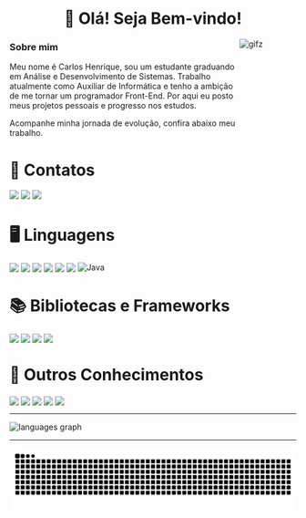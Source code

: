 <h1 align="center" style="border=none">👋 Olá! Seja Bem-vindo!</h1>

<img align="right" alt="gifz" height="200" width="100em" src="https://giffiles.alphacoders.com/756/75682.gif"/> 

<div align="left" style="display:inline:block">
  
  ### Sobre mim

  <p align="left">Meu nome é Carlos Henrique, sou um estudante graduando em Análise e Desenvolvimento de Sistemas. Trabalho atualmente como Auxiliar de Informática e tenho a ambição de me tornar um programador Front-End. Por aqui eu posto meus projetos pessoais e progresso nos estudos.</p>
  <p align="left">Acompanhe minha jornada de evolução, confira abaixo meu trabalho.</p>
</div>

# 📱 Contatos

<div>
  <a href = "mailto:carloshwnrique221@gmail.com"><img src="https://img.shields.io/static/v1?message=Gmail&logo=gmail&label=&color=D14836&logoColor=white&labelColor=&style=for-the-badge" target="_blank"></a>
  <a href="https://www.linkedin.com/in/carlos-henrique-portela-rocha-292397305/" target="_blank"><img src="https://img.shields.io/badge/-LinkedIn-%230077B5?style=for-the-badge&logo=linkedin&logoColor=white" target="_blank"></a>
  <a href="https://www.instagram.com/hxwrique?igsh=MWZ5NnAyajRsdnh6dg==" target="_blank"><img src="https://img.shields.io/badge/Instagram-E4405F?style=for-the-badge&logo=instagram&logoColor=white"></a>
</div>

# 🖥️ Linguagens

<div style="display: inline:block">
<img align="center" alt:"Hwnrique-Html" src="https://img.shields.io/badge/HTML5-E34F26?style=for-the-badge&logo=html5&logoColor=white"/>
<img align="center" alt:"Hwnrique-Css" src="https://img.shields.io/badge/CSS3-1572B6?style=for-the-badge&logo=css3&logoColor=white"/>
<img align="center" alt:"Hwnrique-JS" src="https://img.shields.io/badge/JavaScript-323330?style=for-the-badge&logo=javascript&logoColor=F7DF1E"/>
<img align="center" alt:"Hwnrique-TS" src="https://img.shields.io/badge/TypeScript-007ACC?style=for-the-badge&logo=typescript&logoColor=white"/>
<img align="center" alt:"Hwnrique-PHP" src="https://img.shields.io/badge/PHP-777BB4?style=for-the-badge&logo=php&logoColor=white"/>
<img align="center" alt:"Hwnrique-Python" src="https://img.shields.io/badge/Python-FFD43B?style=for-the-badge&logo=python&logoColor=blue"/>
<img align="center" src="https://img.shields.io/badge/java-%23ED8B00.svg?style=for-the-badge&logo=openjdk&logoColor=white" alt="Java"/>

</div>

#  📚 Bibliotecas e Frameworks

<div style="display: inline:block">
<img align="center" alt:"Hwnrique-Boots" src="https://img.shields.io/badge/Bootstrap-563D7C?style=for-the-badge&logo=bootstrap&logoColor=white"/>
<img align="center" alt:"Hwnrique-React" src="https://img.shields.io/badge/React-20232A?style=for-the-badge&logo=react&logoColor=61DAFB"/>
<img align="center" alt:"Hwnrique-Node" src="https://img.shields.io/badge/Node%20js-339933?style=for-the-badge&logo=nodedotjs&logoColor=white"/>
<img align="center" alt:"Hwnrique-Vite" src="https://img.shields.io/badge/Vite-B73BFE?style=for-the-badge&logo=vite&logoColor=FFD62E"/>
</div>

#  🧠 Outros Conhecimentos

<div style="display: inline:block">
<img align="center" alt:"Hwnrique-Excel" src="https://img.shields.io/badge/Microsoft_Excel-217346?style=for-the-badge&logo=microsoft-excel&logoColor=white"/>
<img align="center" alt:"Hwnrique-Code" src="https://img.shields.io/badge/Visual_Studio_Code-0078D4?style=for-the-badge&logo=visual%20studio%20code&logoColor=white"/>
<img align="center" alt:"Hwnrique-Photo" src="https://img.shields.io/badge/Adobe%20Photoshop-31A8FF?style=for-the-badge&logo=Adobe%20Photoshop&logoColor=black"/>
<img align="center" alt:"Hwnrique-MySQL" src="https://img.shields.io/badge/MySQL-005C84?style=for-the-badge&logo=mysql&logoColor=white"/>
<img align="center" alt:"Hwnrique-PostSQL" src="https://img.shields.io/badge/PostgreSQL-316192?style=for-the-badge&logo=postgresql&logoColor=white"/>
</div>

---

<div>
  <img src="https://github-readme-stats.vercel.app/api/top-langs?username=Hwnrique&locale=en&hide_title=false&layout=compact&card_width=320&langs_count=5&theme=algolia&hide_border=false" height="180" alt="languages graph"  />
</div>

---

<picture>
  <source
    media="(prefers-color-scheme: dark)"
    srcset="https://raw.githubusercontent.com/Hwnrique/Hwnrique/output/github-contribution-grid-snake-dark.svg"
  />
  <source
    media="(prefers-color-scheme: light)"
    srcset="https://raw.githubusercontent.com/Hwnrique/Hwnrique/output/github-contribution-grid-snake.svg"
  />
  <img
    alt="github contribution grid snake animation"
    src="https://raw.githubusercontent.com/Hwnrique/Hwnrique/output/github-contribution-grid-snake.svg"
  />
</picture>


